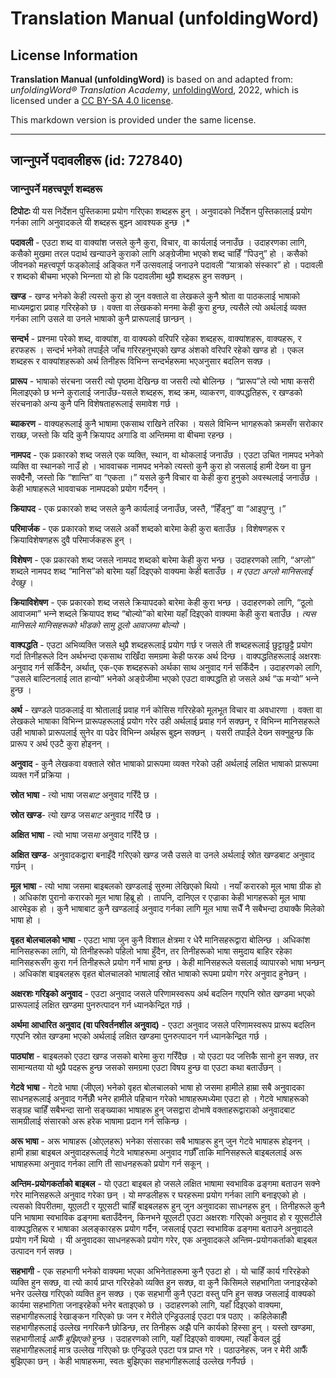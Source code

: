 # Translation Manual (unfoldingWord)

## License Information

**Translation Manual (unfoldingWord)** is based on and adapted from: _unfoldingWord® Translation Academy_, [unfoldingWord](https://unfoldingword.org/utw), 2022, which is licensed under a [CC BY-SA 4.0 license](https://creativecommons.org/licenses/by-sa/4.0/legalcode.en).

This markdown version is provided under the same license.



--------------------------------

## जान्‍नुपर्ने पदावलीहरू (id: 727840)

### जान्‍नुपर्ने महत्त्वपूर्ण शब्दहरू

**टिपोटः** यी यस निर्देशन पुस्तिकामा प्रयोग गरिएका शब्दहरू हुन् । अनुवादको निर्देशन पुस्तिकालाई प्रयोग गर्नका लागि अनुवादकले यी शब्दहरू बुझ्‍न आवश्‍यक हुन्छ ।\*

**पदावली** \- एउटा शब्द वा वाक्यांश जसले कुनै कुरा, विचार, वा कार्यलाई जनाउँछ । उदाहरणका लागि, कसैको मुखमा तरल पदार्थ खन्याउने कुराको लागि अङ्ग्रेजीमा भएको शब्द चाहिँ “पिउनु” हो । कसैको जीवनको महत्त्वपूर्ण फड्कोलाई अङ्कित गर्ने उत्सवलाई जनाउने पदावली “यात्राको संस्कार” हो । पदावली र शब्दको बीचमा भएको भिन्‍नता यो हो कि पदावलीमा थुप्रै शब्दहरू हुन सक्‍छन् ।

**खण्‍ड** \- खण्‍ड भनेको केही त्यस्तो कुरा हो जुन वक्ताले वा लेखकले कुनै श्रोता वा पाठकलाई भाषाको माध्यमद्वारा प्रवाह गरिरहेको छ । वक्ता वा लेखकको मनमा केही कुरा हुन्छ, त्यसैले त्यो अर्थलाई व्यक्त गर्नका लागि उसले वा उनले भाषाको कुनै प्रारूपलाई छान्छन् ।

**सन्दर्भ** \- प्रश्‍नमा परेको शब्द, वाक्यांश, वा वाक्यको वरिपरि रहेका शब्दहरू, वाक्यांशहरू, वाक्यहरू, र हरफहरू । सन्दर्भ भनेको तपाईंले जाँच गरिरहनुभएको खण्‍ड अंशको वरिपरि रहेको खण्‍ड हो । एकल शब्दहरू र वाक्यांशहरूको अर्थ तिनीहरू विभिन्‍न सन्दर्भहरूमा भएअनुसार बदलिन सक्‍छ ।

**प्रारूप** \- भाषाको संरचना जसरी त्यो पृष्‍ठमा देखिन्छ वा जसरी त्यो बोलिन्छ । “प्रारूप”ले त्यो भाषा कसरी मिलाइएको छ भन्‍ने कुरालाई जनाउँछ\-यसले शब्दहरू, शब्द क्रम, व्याकरण, वाक्‍पद्धतिहरू, र खण्‍डको संरचनाको अन्य कुनै पनि विशेषताहरूलाई समावेश गर्छ ।

**ब्याकरण** \- वाक्यहरूलाई कुनै भाषामा एकसाथ राखिने तरिका । यसले विभिन्‍न भागहरूको क्रमसँग सरोकार राख्‍छ, जस्तो कि यदि कुनै क्रियापद अगाडि वा अन्तिममा वा बीचमा रहन्छ ।

**नामपद** \- एक प्रकारको शब्द जसले एक व्यक्ति, स्थान, वा थोकलाई जनाउँछ । एउटा उचित नामपद भनेको व्यक्ति वा स्थानको नाउँ हो । भाववाचक नामपद भनेको त्यस्तो कुनै कुरा हो जसलाई हामी देख्‍न वा छुन सक्‍दैनौँ, जस्तो कि “शान्ति” वा “एकता ।” यसले कुनै विचार वा केही कुरा हुनुको अवस्थलाई जनाउँछ । केही भाषाहरूले भाववाचक नामपदको प्रयोग गर्दैनन् ।

**क्रियापद** \- एक प्रकारको शब्द जसले कुनै कार्यलाई जनाउँछ, जस्तै, “हिँड्नु” वा “आइपुग्‍नु ।”

**परिमार्जक** \- एक प्रकारको शब्द जसले अर्को शब्दको बारेमा केही कुरा बताउँछ । विशेषणहरू र क्रियाविशेषणहरू दुवै परिमार्जकहरू हुन् ।

**विशेषण** \- एक प्रकारको शब्द जसले नामपद शब्दको बारेमा केही कुरा भन्छ । उदाहरणको लागि, “अग्‍लो” शब्दले नामपद शब्द “मानिस”को बारेमा यहाँ दिइएको वाक्यमा केही बताउँछ । *म एउटा अग्‍लो मानिसलाई देख्‍छु* ।

**क्रियाविशेषण** \- एक प्रकारको शब्द जसले क्रियापदको बारेमा केही कुरा भन्छ । उदाहरणको लागि, “ठूलो आवाजमा” भन्‍ने शब्दले क्रियापद शब्द “बोल्‍यो”को बारेमा यहाँ दिइएको वाक्यमा केही कुरा बताउँछ । *त्यस मानिसले मानिसहरूको भीडको सामु ठूलो आवाजमा बोल्‍यो* ।

**वाक्‍पद्धति** \- एउटा अभिव्यक्ति जसले थुप्रै शब्दहरूलाई प्रयोग गर्छ र जसले ती शब्दहरूलाई छुट्टाछुट्टै प्रयोग गर्दा तिनीहरूले दिन अर्थभन्दा एकसाथ राखिँदा समग्रमा केही फरक अर्थ दिन्छ । वाक्‍पद्धतिहरूलाई अक्षरशः अनुवाद गर्न सकिँदैन, अर्थात्, एक\-एक शब्दहरूको अर्थका साथ अनुवाद गर्न सकिँदैन । उदाहरणको लागि, “उसले बाल्टिनलाई लात हान्यो” भनेको अङ्ग्रेजीमा भएको एउटा वाक्‍पद्धति हो जसले अर्थ “ऊ मर्‍यो” भन्‍ने हुन्छ ।

**अर्थ** \- खण्‍डले पाठकलाई वा श्रोतालाई प्रवाह गर्न कोसिस गरिरहेको मूलभूत विचार वा अवधारणा । वक्ता वा लेखकले भाषाका विभिन्‍न प्रारूपहरूलाई प्रयोग गरेर उही अर्थलाई प्रवाह गर्न सक्‍छन्, र विभिन्‍न मानिसहरूले उही भाषाको प्रारूपलाई सुनेर वा पढेर विभिन्‍न अर्थहरू बुझ्‍न सक्‍छन् । यसरी तपाईंले देख्‍न सक्‍नुहुन्छ कि प्रारूप र अर्थ एउटै कुरा होइनन् ।

**अनुवाद** \- कुनै लेखकवा वक्ताले स्रोत भाषाको प्रारूपमा व्यक्त गरेको उही अर्थलाई लक्षित भाषाको प्रारूपमा व्यक्त गर्ने प्रक्रिया ।

**स्रोत भाषा** \- त्यो भाषा जस*बाट* अनुवाद गरिँदै छ ।

**स्रोत खण्‍ड**\- त्यो खण्‍ड जस*बाट* अनुवाद गरिँदै छ ।

**अक्षित भाषा** \- त्यो भाषा जस*मा* अनुवाद गरिँदै छ ।

**अक्षित खण्‍ड**\- अनुवादकद्वारा बनाइँदै गरिएको खण्‍ड जसै उसले वा उनले अर्थलाई स्रोत खण्‍डबाट अनुवाद गर्छन् ।

**मूल भाषा** \- त्यो भाषा जसमा बाइबलको खण्‍डलाई सुरुमा लेखिएको थियो । नयाँ करारको मूल भाषा ग्रीक हो । अधिकांश पुरानो करारको मूल भाषा हिब्रू हो । तापनि, दानिएल र एज्राका केही भागहरूको मूल भाषा आरमेइक हो । कुनै भाषाबाट कुनै खण्‍डलाई अनुवाद गर्नका लागि मूल भाषा सधैँ नै सबैभन्दा ठ्याक्‍कै मिलेको भाषा हो ।

**वृहत बोलचालको भाषा** \- एउटा भाषा जुन कुनै विशाल क्षेत्रमा र धेरै मानिसहरूद्वारा बोलिन्छ । अधिकांश मानिसहरूका लागि, यो तिनीहरूको पहिलो भाषा हुँदैन, तर तिनीहरूको भाषा समुदाय बाहिर रहेका मानिसहरूसँग कुरा गर्न तिनीहरूले प्रयोग गर्ने भाषा हुन्छ । केही मानिसहरूले यसलाई व्यापारको भाषा भन्छन् । अधिकांश बाइबलहरू वृहत बोलचालको भाषालाई स्रोत भाषाको रूपमा प्रयोग गरेर अनुवाद हुनेछन् ।

**अक्षरशः गरिइको अनुवाद** \- एउटा अनुवाद जसले परिणामस्वरूप अर्थ बदलिन गएपनि स्रोत खण्‍डमा भएको प्रारूपलाई लक्षित खण्‍डमा पुनरुत्पादन गर्न ध्यानकेन्द्रित गर्छ ।

**अर्थमा आधारित अनुवाद (वा परिवर्तनशील अनुवाद)** \- एउटा अनुवाद जसले परिणामस्वरूप प्रारूप बदलिन गएपनि स्रोत खण्‍डमा भएको अर्थलाई लक्षित खण्‍डमा पुनरुत्पादन गर्न ध्यानकेन्द्रित गर्छ ।

**पाठ्यांश** \- बाइबलको एउटा खण्‍ड जसको बारेमा कुरा गरिँदैछ । यो एउटा पद जत्तिकै सानो हुन सक्‍छ, तर सामान्यतया यो थुप्रै पदहरू हुन्छ जसको समग्रमा एउटा विषय हुन्छ वा एउटा कथा बताउँछन् ।

**गेटवे भाषा** \- गेटवे भाषा (जीएल) भनेको वृहत बोलचालको भाषा हो जसमा हामीले हाम्रा सबै अनुवादका साधनहरूलाई अनुवाद गर्नेछौँ भनेर हामीले पहिचान गरेको भाषाहरूमध्येमा एउटा हो । गेटवे भाषाहरूको सङ्ग्रह चाहिँ सबैभन्दा सानो सङ्ख्याका भाषाहरू हुन् जसद्वारा दोभाषे वक्ताहरूद्वाराको अनुवादबाट सामग्रीलाई संसारको अरू हरेक भाषामा प्रदान गर्न सकिन्छ ।

**अरू भाषा** \- अरू भाषाहरू (ओएलहरू) भनेका संसारका सबै भाषाहरू हुन् जुन गेटवे भाषाहरू होइनन् । हामी हाम्रा बाइबल अनुवादहरूलाई गेटवे भाषाहरूमा अनुवाद गर्छौँ ताकि मानिसहरूले बाइबललाई अरू भाषाहरूमा अनुवाद गर्नका लागि ती साधनहरूको प्रयोग गर्न सकून् ।

**अन्तिम\-प्रयोगकर्ताको बाइबल** \- यो एउटा बाइबल हो जसले लक्षित भाषामा स्वभाविक ढङ्गमा बताउन सक्‍ने गरेर मानिसहरूले अनुवाद गरेका छन् । यो मण्‍डलीहरू र घरहरूमा प्रयोग गर्नका लागि बनाइएको हो । त्यसको विपरीतमा, यूएलटी र यूएसटी चाहिँ बाइबलहरू हुन् जुन अनुवादका साधनहरू हुन् । तिनीहरूले कुनै पनि भाषामा स्वभाविक ढङ्गमा बताउँदैनन्, किनभने यूएलटी एउटा अक्षरशः गरिएको अनुवाद हो र यूएसटीले वाक्‍पद्धतिहरू र भाषाका अलङ्कारहरू प्रयोग गर्दैन, जसलाई एउटा स्वभाविक ढङ्गमा बताउने अनुवादले प्रयोग गर्ने थियो । यी अनुवादका साधनहरूको प्रयोग गरेर, एक अनुवादकले अन्तिम\-प्रयोगकर्ताको बाइबल उत्पादन गर्न सक्‍छ ।

**सहभागी** \- एक सहभागी भनेको वाक्यमा भएका अभिनेताहरूमा कुनै एउटा हो । यो चाहिँ कार्य गरिरहेको व्यक्ति हुन सक्‍छ, वा त्यो कार्य प्राप्‍त गरिरहेको व्यक्ति हुन सक्‍छ, वा कुनै किसिमले सहभागिता जनाइरहेको भनेर उल्‍लेख गरिएको व्यक्ति हुन सक्‍छ । एक सहभागी कुनै एउटा वस्तु पनि हुन सक्‍छ जसलाई वाक्यको कार्यमा सहभागिता जनाइरहेको भनेर बताइएको छ । उदाहरणको लागि, यहाँ दिइएको वाक्यमा, सहभागीहरूलाई रेखाङ्कन गरिएको छः जन र मेरीले एन्ड्रिउलाई एउटा पत्र पठाए । कहिलेकाहीँ सहभागीहरूलाई उल्‍लेख नगरिकनै छोडिन्छ, तर तिनीहरू अझै पनि कार्यको हिस्‍सा हुन् । यस्तो खण्‍डमा, सहभागीलाई *आफैँ बुझिएको* हुन्छ । उदाहरणको लागि, यहाँ दिइएको वाक्यमा, त्यहाँ केवल दुई सहभागीहरूलाई मात्र उल्‍लेख गरिएको छः एन्ड्रिउले एउटा पत्र प्राप्‍त गरे । पठाउनेहरू, जन र मेरी आफैँ बुझिएका छन् । केही भाषाहरूमा, स्वतः बुझिएका सहभागीहरूलाई उल्‍लेख गर्नैपर्छ ।


